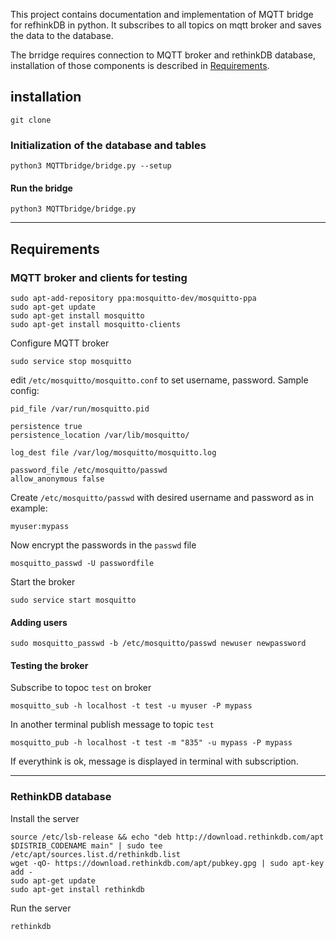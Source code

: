 This project contains documentation and implementation of MQTT bridge for refhinkDB in python.
It subscribes to all topics on mqtt broker and saves the data to the database.

The brridge requires connection to MQTT broker and rethinkDB database, installation of those components is described in [Requirements](#Requirements).
## installation
```
git clone
```
### Initialization of the database and tables
`python3 MQTTbridge/bridge.py --setup`

#### Run the bridge
`python3 MQTTbridge/bridge.py`

***

## Requirements

### MQTT broker and clients for testing

```
sudo apt-add-repository ppa:mosquitto-dev/mosquitto-ppa
sudo apt-get update
sudo apt-get install mosquitto
sudo apt-get install mosquitto-clients
```

Configure MQTT broker
```
sudo service stop mosquitto
```

edit `/etc/mosquitto/mosquitto.conf` to set username, password. Sample config:
```
pid_file /var/run/mosquitto.pid

persistence true
persistence_location /var/lib/mosquitto/

log_dest file /var/log/mosquitto/mosquitto.log

password_file /etc/mosquitto/passwd
allow_anonymous false
```

Create `/etc/mosquitto/passwd` with desired username and password as in example:
```
myuser:mypass
```
Now encrypt the passwords in the `passwd` file
```
mosquitto_passwd -U passwordfile
```
Start the broker
```
sudo service start mosquitto
```

#### Adding users

`sudo mosquitto_passwd -b /etc/mosquitto/passwd newuser newpassword`

#### Testing the broker
Subscribe to topoc `test` on broker
```
mosquitto_sub -h localhost -t test -u myuser -P mypass
```
In another terminal publish message to topic `test`
```
mosquitto_pub -h localhost -t test -m "835" -u mypass -P mypass
```
If everythink is ok, message is displayed in terminal with subscription.

***
### RethinkDB database
Install the server
```
source /etc/lsb-release && echo "deb http://download.rethinkdb.com/apt $DISTRIB_CODENAME main" | sudo tee /etc/apt/sources.list.d/rethinkdb.list
wget -qO- https://download.rethinkdb.com/apt/pubkey.gpg | sudo apt-key add -
sudo apt-get update
sudo apt-get install rethinkdb
```
Run the server
```
rethinkdb
```
